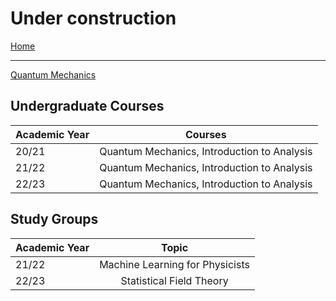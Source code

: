 # Under construction

[Home](saschawald.github.io)

---

[Quantum Mechanics](saschawald.github.io/LECTURE_quantum-mechanics)


## Undergraduate Courses

| Academic Year | Courses |
|---------------|:-------:|
| 20/21 | Quantum Mechanics, Introduction to Analysis |
| 21/22 | Quantum Mechanics, Introduction to Analysis |
| 22/23 | Quantum Mechanics, Introduction to Analysis |

## Study Groups

|Academic Year | Topic|
|---------------|:-------:|
21/22 | Machine Learning for Physicists|
22/23 | Statistical Field Theory|

